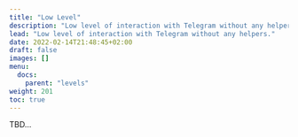 ```yaml
---
title: "Low Level"
description: "Low level of interaction with Telegram without any helpers."
lead: "Low level of interaction with Telegram without any helpers."
date: 2022-02-14T21:48:45+02:00
draft: false
images: []
menu:
  docs:
    parent: "levels"
weight: 201
toc: true
---
```


TBD...
